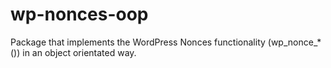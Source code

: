 <h1>wp-nonces-oop</h1>
Package that implements the WordPress Nonces functionality (wp_nonce_*()) in an object orientated way.
